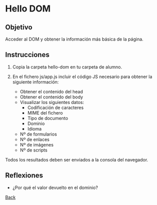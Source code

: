 # Hello DOM

## Objetivo

Acceder al DOM y obtener la información más básica de la página.

## Instrucciones

1. Copia la carpeta hello-dom en tu carpeta de alumno.

2. En el fichero js/app.js incluir el código JS necesario para obtener la siguiente información:

    - Obtener el contenido del head
    - Obtener el contenido del body
    - Visualizar los siguientes datos:
        - Codificación de caracteres
        - MIME del fichero
        - Tipo de documento
        - Dominio
        - Idioma
    - Nº de formularios
    - Nº de enlaces
    - Nº de imágenes
    - Nº de scripts

Todos los resultados deben ser enviados a la consola del navegador.

## Reflexiones

- ¿Por qué el valor devuelto en el dominio?

[Back](../readme.md)